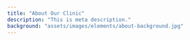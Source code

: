 ```yaml
---
title: "About Our Clinic"
description: "This is meta description."
background: "assets/images/elements/about-background.jpg"
---
```

